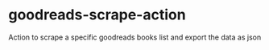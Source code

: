# goodreads-scrape-action
Action to scrape a specific goodreads books list and export the data as json
